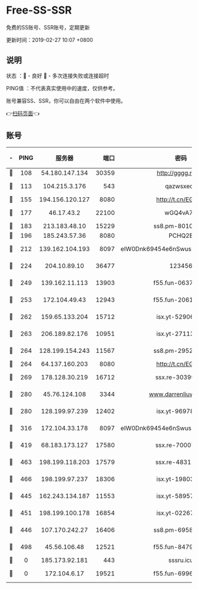 # Free-SS-SSR

免费的SS账号、SSR账号，定期更新

更新时间：2019-02-27 10:07 +0800

## 说明

状态     ：🙂 - 良好 🙁 - 多次连接失败或连接超时

PING值   ：不代表真实使用中的速度，仅供参考。

账号兼容SS、SSR，你可以自由在两个软件中使用。

👉[扫码页面](https://liesauer.github.io/free-ss-ssr.github.io/)👈

## 账号

|-|PING|服务器|端口|密码|加密方式|区域|
|:----:|:----:|:-----:|-----:|:----:|:----:|:----:|
|🙂|108|54.180.147.134|30359|http://gggg.rocks|chacha20|KR|
|🙂|113|104.215.3.176|543|qazwsxedc|aes-256-gcm|JP|
|🙂|155|194.156.120.127|8080|http://t.cn/EGJIyrl|rc4-md5|RU|
|🙂|177|46.17.43.2|22100|wGQ4vA7D|aes-256-gcm|RU|
|🙂|183|213.183.48.10|15229|ss8.pm-80109234|rc4-md5|RU|
|🙂|196|185.243.57.36|8080|PCHQ2E|rc4-md5|US|
|🙂|212|139.162.104.193|8097|eIW0Dnk69454e6nSwuspv9DmS201tQ0D|aes-256-cfb|JP|
|🙂|224|204.10.89.10|36477|123456|aes-256-cfb|US|
|🙂|249|139.162.11.113|13903|f55.fun-06375860|aes-256-cfb|SG|
|🙂|253|172.104.49.43|12943|f55.fun-20618102|aes-256-cfb|SG|
|🙂|262|159.65.133.204|15712|isx.yt-52906154|aes-256-cfb|SG|
|🙂|263|206.189.82.176|10951|isx.yt-27113365|aes-256-cfb|SG|
|🙂|264|128.199.154.243|11567|ss8.pm-29529398|aes-256-cfb|SG|
|🙂|264|64.137.160.203|8080|http://t.cn/EGJIyrl|rc4-md5|CA|
|🙂|269|178.128.30.219|16712|ssx.re-30399462|aes-256-cfb|SG|
|🙂|280|45.76.124.108|3344|www.darrenliuwei.com|aes-256-cfb|AU|
|🙂|280|128.199.97.239|12402|isx.yt-96978808|aes-256-cfb|SG|
|🙂|316|172.104.33.178|8097|eIW0Dnk69454e6nSwuspv9DmS201tQ0D|aes-256-cfb|SG|
|🙂|419|68.183.173.127|17580|ssx.re-70007414|aes-256-cfb|US|
|🙂|463|198.199.118.203|17579|ssx.re-48311289|aes-256-cfb|US|
|🙂|466|198.199.97.237|18306|isx.yt-19803793|aes-256-cfb|US|
|🙂|445|162.243.134.187|11553|isx.yt-58957089|aes-256-cfb|US|
|🙂|451|198.199.100.178|16854|isx.yt-02267760|aes-256-cfb|US|
|🙁|446|107.170.242.27|16406|ss8.pm-69587797|aes-256-cfb|US|
|🙁|498|45.56.106.48|12521|f55.fun-84790716|aes-256-cfb|US|
|🙁|0|185.173.92.181|443|sssru.icu|rc4-md5|RU|
|🙁|0|172.104.6.17|19521|f55.fun-69966470|aes-256-cfb|US|
